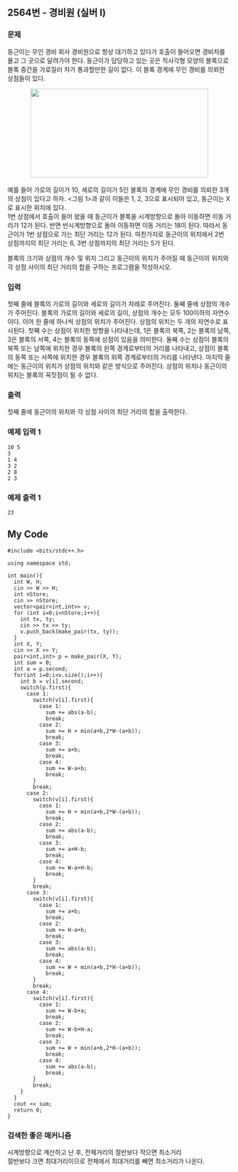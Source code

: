## 2564번 - 경비원 (실버 I)

### 문제
동근이는 무인 경비 회사 경비원으로 항상 대기하고 있다가 호출이 들어오면 경비차를 몰고 그 곳으로 달려가야 한다. 동근이가 담당하고 있는 곳은 직사각형 모양의 블록으로 블록 중간을 가로질러 차가 통과할만한 길이 없다. 이 블록 경계에 무인 경비를 의뢰한 상점들이 있다.<br>
<center>
  <img src="https://upload.acmicpc.net/e89bf381-c913-4e99-b4b7-42bc4ba7c3ec/-/preview/" width="400" height="200">
</center>
<br>
예를 들어 가로의 길이가 10, 세로의 길이가 5인 블록의 경계에 무인 경비를 의뢰한 3개의 상점이 있다고 하자. <그림 1>과 같이 이들은 1, 2, 3으로 표시되어 있고, 동근이는 X로 표시한 위치에 있다.<br>
  1번 상점에서 호출이 들어 왔을 때 동근이가 블록을 시계방향으로 돌아 이동하면 이동 거리가 12가 된다. 반면 반시계방향으로 돌아 이동하면 이동 거리는 18이 된다. 따라서 동근이가 1번 상점으로 가는 최단 거리는 12가 된다. 마찬가지로 동근이의 위치에서 2번 상점까지의 최단 거리는 6, 3번 상점까지의 최단 거리는 5가 된다.<br>

블록의 크기와 상점의 개수 및 위치 그리고 동근이의 위치가 주어질 때 동근이의 위치와 각 상점 사이의 최단 거리의 합을 구하는 프로그램을 작성하시오.

### 입력
첫째 줄에 블록의 가로의 길이와 세로의 길이가 차례로 주어진다. 둘째 줄에 상점의 개수가 주어진다. 블록의 가로의 길이와 세로의 길이, 상점의 개수는 모두 100이하의 자연수이다. 이어 한 줄에 하나씩 상점의 위치가 주어진다. 상점의 위치는 두 개의 자연수로 표시된다. 첫째 수는 상점이 위치한 방향을 나타내는데, 1은 블록의 북쪽, 2는 블록의 남쪽, 3은 블록의 서쪽, 4는 블록의 동쪽에 상점이 있음을 의미한다. 둘째 수는 상점이 블록의 북쪽 또는 남쪽에 위치한 경우 블록의 왼쪽 경계로부터의 거리를 나타내고, 상점이 블록의 동쪽 또는 서쪽에 위치한 경우 블록의 위쪽 경계로부터의 거리를 나타낸다. 마지막 줄에는 동근이의 위치가 상점의 위치와 같은 방식으로 주어진다. 상점의 위치나 동근이의 위치는 블록의 꼭짓점이 될 수 없다.

### 출력
첫째 줄에 동근이의 위치와 각 상점 사이의 최단 거리의 합을 출력한다.

### 예제 입력 1
```
10 5
3
1 4
3 2
2 8
2 3
```
### 예제 출력 1
```
23
```

## My Code
```
#include <bits/stdc++.h>

using namespace std;

int main(){
  int W, H;
  cin >> W >> H;
  int nStore;
  cin >> nStore;
  vector<pair<int,int>> v;
  for (int i=0;i<nStore;i++){
    int tx, ty;
    cin >> tx >> ty;
    v.push_back(make_pair(tx, ty));
  }
  int X, Y;
  cin >> X >> Y;
  pair<int,int> p = make_pair(X, Y);
  int sum = 0;
  int a = p.second;
  for(int i=0;i<v.size();i++){
    int b = v[i].second;
    switch(p.first){
      case 1:
        switch(v[i].first){
          case 1:
            sum += abs(a-b);
            break;
          case 2:
            sum += H + min(a+b,2*W-(a+b));
            break;
          case 3:
            sum += a+b;
            break;
          case 4:
            sum += W-a+b;
            break;
        }
        break;
      case 2:
        switch(v[i].first){
          case 1:
            sum += H + min(a+b,2*W-(a+b));
            break;
          case 2:
            sum += abs(a-b);
            break;
          case 3:
            sum += a+H-b;
            break;
          case 4:
            sum += W-a+H-b;
            break;
        }
        break;
      case 3:
        switch(v[i].first){
          case 1:
            sum += a+b;
            break;
          case 2:
            sum += H-a+b;
            break;
          case 3:
            sum += abs(a-b);
            break;
          case 4:
            sum += W + min(a+b,2*H-(a+b));
            break;
        }
        break;
      case 4:
        switch(v[i].first){
          case 1:
            sum += W-b+a;
            break;
          case 2:
            sum += W-b+H-a;
            break;
          case 3:
            sum += W + min(a+b,2*H-(a+b));
            break;
          case 4:
            sum += abs(a-b);
            break;
        }
        break;
    }
  }
  cout << sum;
  return 0;
}
```

### 검색한 좋은 매커니즘
시계방향으로 계산하고 난 후, 전체거리의 절반보다 작으면 최소거리<br>
절반보다 크면 최대거리이므로 전체에서 최대거리를 빼면 최소거리가 나온다.

